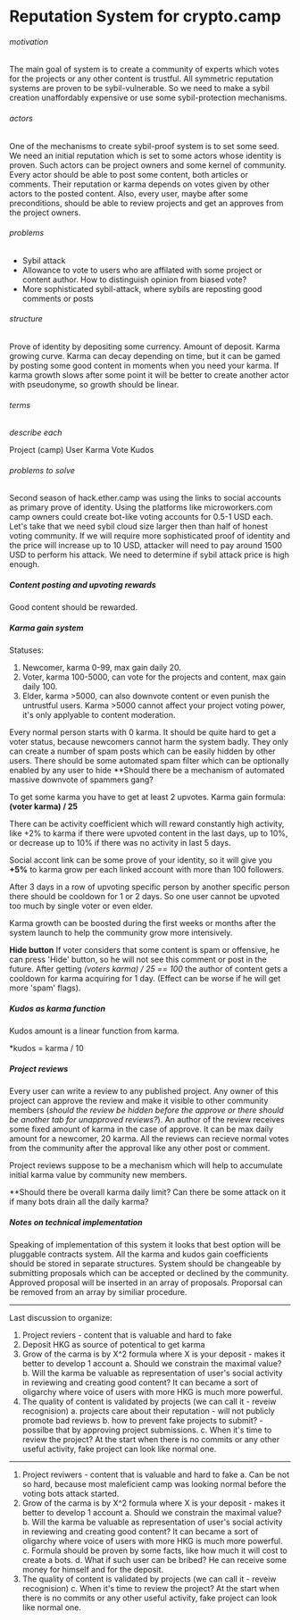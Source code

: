 
# Reputation System for crypto.camp 

###### motivation 
The main goal of system is to create a community of experts which votes for the projects or any other content is trustful. All symmetric reputation systems are proven to be sybil-vulnerable. So we need to make a sybil creation unaffordably expensive or use some sybil-protection mechanisms.

###### actors 
One of the mechanisms to create sybil-proof system is to set some seed. We need an initial reputation which is set to some actors whose identity is proven.
Such actors can be project owners and some kernel of community.
Every actor should be able to post some content, both articles or comments. Their reputation or karma depends on votes given by other actors to the posted content.
Also, every user, maybe after some preconditions, should be able to review projects and get an approves from the project owners.

###### problems 
   -	Sybil attack
   -	Allowance to vote to users who are affilated with some project or content author. How to distinguish opinion from biased vote?
   -	More sophisticated sybil-attack, where sybils are reposting good comments or posts
   
###### structure
Prove of identity by depositing some currency.
Amount of deposit.
Karma growing curve. Karma can decay depending on time, but it can be gamed by posting some good content in moments when you need your karma. If karma growth slows after some point it will be better to create another actor with pseudonyme, so growth should be linear.

###### terms 
*describe each*

Project (camp)
User
Karma
Vote
Kudos

###### problems to solve

Second season of hack.ether.camp was using the links to social accounts as primary prove of identity. Using the platforms like microworkers.com camp owners could create bot-like voting accounts for 0.5-1 USD each. Let's take that we need sybil cloud size larger then than half of honest voting community.
If we will require more sophisticated proof of identity and the price will increase up to 10 USD, attacker will need to pay around 1500 USD to perform his attack.
We need to determine if sybil attack price is high enough.

##### Content posting and upvoting rewards

Good content should be rewarded. 


##### Karma gain system

Statuses:
1. Newcomer, karma 0-99, max gain daily 20.
2. Voter, karma 100-5000, can vote for the projects and content, max gain daily 100.
3. Elder, karma >5000, can also downvote content or even punish the untrustful users. Karma >5000 cannot affect your project voting power, it's only applyable to content moderation.

Every normal person starts with 0 karma. It should be quite hard to get a voter status, because newcomers cannot harm the system badly. They only can create a number of spam posts which can be easily hidden by other users. 
There should be some automated spam filter which can be optionally enabled by any user to hide
**Should there be a mechanism of automated massive downvote of spammers gang?

To get some karma you have to get at least 2 upvotes. 
Karma gain formula: **(voter karma) / 25**

There can be activity coefficient which will reward constantly high activity, like +2% to karma if there were upvoted content in the last days, up to 10%, or decrease up to 10% if there was no activity in last 5 days.

Social accont link can be some prove of your identity, so it will give you **+5%** to karma grow per each linked account with more than 100 followers.

After 3 days in a row of upvoting specific person by another specific person there should be cooldown for 1 or 2 days. So one user cannot be upvoted too much by single voter or even elder. 

Karma growth can be boosted during the first weeks or months after the system launch to help the community grow more intensively.

**Hide button**
If voter considers that some content is spam or offensive, he can press 'Hide' button, so he will not see this comment or post in the future. After getting *(voters karma) / 25 == 100* the author of content gets a cooldown for karma acquiring for 1 day. (Effect can be worse if he will get more 'spam' flags).

##### Kudos as karma function

Kudos amount is a linear function from karma.

*kudos = karma / 10

##### Project reviews
Every user can write a review to any published project. Any owner of this project can approve the review and make it visible to other community members (*should the review be hidden before the approve or there should be another tab for unapproved reviews?*). An author of the review receives some fixed amount of karma in the case of approve. It can be max daily amount for a newcomer, 20 karma.
All the reviews can recieve normal votes from the community after the approval like any other post or comment.

Project reviews suppose to be a mechanism which will help to accumulate initial karma value by community new members. 

**Should there be overall karma daily limit? Can there be some attack on it if many bots drain all the daily karma?






##### Notes on technical implementation
Speaking of implementation of this system it looks that best option will be pluggable contracts system. All the karma and kudos gain coefficients should be stored in separate structures. System should be changeable by submitting proposals which can be accepted or declined by the community. Approved proposal will be inserted in an array of proposals. Proporsal can be removed from an array by similiar procedure.


***

Last discussion to organize: 

1. Project reviers - content that is valuable and hard to fake
2. Deposit HKG as source of potentical to get karma
3. Grow of the carma is by X^2 formula where X is your deposit - makes it better to develop 1 account
   a. Should we constrain the maximal value?
   b. Will the karma be valuable as representation of user's social activity in reviewing and creating good content? It can became a sort of oligarchy where voice of users with more HKG is much more powerful.
4. The quality of content is validated by projects (we can call it - reveiw recognision)
   a. projects care about their reputation - will not publicly promote bad reviews 
   b. how to prevent fake projects to submit? - possilbe that by approving project submissions.
   c. When it's time to review the project? At the start when there is no commits or any other useful activity, fake project can look like normal one.
   
   
--------
1. Project reviwers - content that is valuable and hard to fake
   a. Can be not so hard, because most maleficient camp was looking normal before the voting bots attack started.
3. Grow of the carma is by X^2 formula where X is your deposit - makes it better to develop 1 account
   a. Should we constrain the maximal value?
   b. Will the karma be valuable as representation of user's social activity in reviewing and creating good content? It can became a sort of oligarchy where voice of users with more HKG is much more powerful.
   c. Formula should be proven by some facts, like how much it will cost to create a bots.
   d. What if such user can be bribed? He can receive some money for himself and for the deposit.
4. The quality of content is validated by projects (we can call it - reveiw recognision)
   c. When it's time to review the project? At the start when there is no commits or any other useful activity, fake project can look like normal one.
